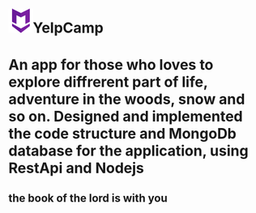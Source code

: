 # ![alt text](https://github.com/adam-p/markdown-here/raw/master/src/common/images/icon48.png "Logo Title Text 1")YelpCamp
An app for those who loves to explore diffrerent part of life, adventure in the woods, snow and so on.
Designed and implemented the code structure and MongoDb database for the application, using RestApi and Nodejs
============
the book of the lord is with you
-----------
